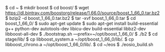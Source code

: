 $ cd ~
$ mkdir boost
$ cd boost/
$ wget https://dl.bintray.com/boostorg/release/1.66.0/source/boost_1_66_0.tar.bz2
$ bzip2 -d boost_1_66_0.tar.bz2
$ tar -xvf boost_1_66_0.tar
$ cd boost_1_66_0/
$ sudo apt-get update
$ sudo apt-get install build-essential g++ python-dev autotools-dev libicu-dev build-essential libbz2-dev libboost-all-dev
$ ./bootstrap.sh —prefix=~/opt/boost_1_66_0/
$ ./b2
$ cd stage/lib/
$ cp libboost_system.a ~/opt/boost_1_66_0/lib/.
$ cp libboost_chrono.a ~/opt/boost_1_66_0/lib/.
$ cd ~/eos
$ ./eosio_build.sh